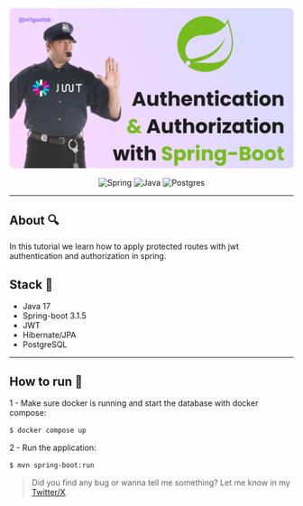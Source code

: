 <p align="center">
  <a href="#">
    <img alt="Article cover" src="./public/spring-auth.png"/>
  </a>
</p>

<p align="center">
  <img alt="Spring" src="https://img.shields.io/badge/spring-%236DB33F.svg?style=for-the-badge&logo=spring&logoColor=white"/>

  <img alt="Java" src="https://img.shields.io/badge/java-orange.svg?style=for-the-badge&logo=openjdk&logoColor=white"/>

  <img alt="Postgres" src="https://img.shields.io/badge/postgres-blue.svg?style=for-the-badge&logo=postgresql&logoColor=white"/>
</p>

---

## About 🔍
In this tutorial we learn how to apply protected routes with jwt authentication and authorization in spring.

## Stack 🔧
- Java 17
- Spring-boot 3.1.5
- JWT
- Hibernate/JPA
- PostgreSQL

---

## How to run 🏃

1 - Make sure docker is running and start the database with docker compose:
```bash
$ docker compose up

```
2 - Run the application:
```bash
$ mvn spring-boot:run
```

>Did you find any bug or wanna tell me something?
Let me know in my [Twitter/X](https://x.com/m1guelsb).
